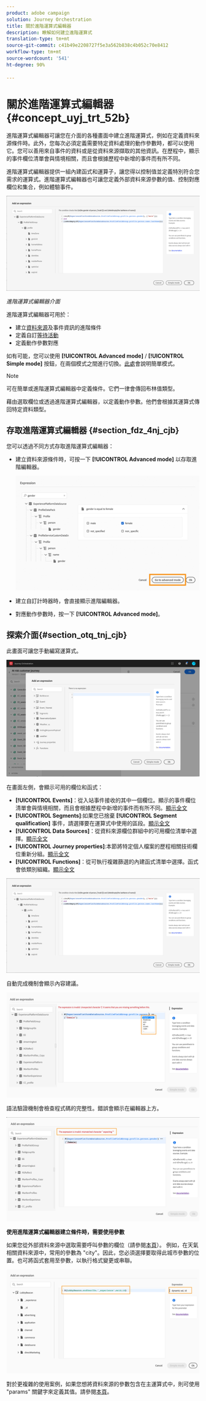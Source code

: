```yaml
---
product: adobe campaign
solution: Journey Orchestration
title: 關於進階運算式編輯器
description: 瞭解如何建立進階運算式
translation-type: tm+mt
source-git-commit: c41b49e2208727f5e3a562b838c4b052c70e8412
workflow-type: tm+mt
source-wordcount: '541'
ht-degree: 90%

---
```



# 關於進階運算式編輯器 {#concept_uyj_trt_52b}

進階運算式編輯器可讓您在介面的各種畫面中建立進階運算式，例如在定義資料來源條件時。此外，您每次必須定義需要特定資料處理的動作參數時，都可以使用它。您可以善用來自事件的資料或是從資料來源擷取的其他資訊。在歷程中，顯示的事件欄位清單會與情境相關，而且會根據歷程中新增的事件而有所不同。

進階運算式編輯器提供一組內建函式和運算子，讓您得以控制值並定義特別符合您需求的運算式。進階運算式編輯器也可讓您定義外部資料來源參數的值、控制對應欄位和集合，例如體驗事件。

![](../assets/journey65.png)

_進階運算式編輯器介面_

進階運算式編輯器可用於：

* 建立[資料來源](../building-journeys/condition-activity.md#about_condition)及事件資訊的進階條件
* 定義自訂[等待活動](../building-journeys/wait-activity.md#custom)
* 定義動作參數對應

如有可能，您可以使用 **[!UICONTROL Advanced mode]** / **[!UICONTROL Simple mode]** 按鈕，在兩個模式之間進行切換。[此處](../building-journeys/condition-activity.md#about_condition)會說明簡單模式。

>[!NOTE]
>
>可在簡單或進階運算式編輯器中定義條件。它們一律會傳回布林值類型。
>
>藉由選取欄位或透過進階運算式編輯器，以定義動作參數。他們會根據其運算式傳回特定資料類型。

## 存取進階運算式編輯器 {#section_fdz_4nj_cjb}

您可以透過不同方式存取進階運算式編輯器：

* 建立資料來源條件時，可按一下 **[!UICONTROL Advanced mode]** 以存取進階編輯器。

   ![](../assets/journeyuc2_33.png)

* 建立自訂計時器時，會直接顯示進階編輯器。
* 對應動作參數時，按一下 **[!UICONTROL Advanced mode]**。

## 探索介面{#section_otq_tnj_cjb}

此畫面可讓您手動編寫運算式。

![](../assets/journey70.png)

在畫面左側，會顯示可用的欄位和函式：

* **[!UICONTROL Events]**：從入站事件接收的其中一個欄位。顯示的事件欄位清單會與情境相關，而且會根據歷程中新增的事件而有所不同。[顯示全文](../event/about-events.md)
* **[!UICONTROL Segments]**:如果您已捨棄 **[!UICONTROL Segment qualification]** 事件，請選擇要在運算式中使用的區段。[顯示全文](../segment/using-a-segment.md)
* **[!UICONTROL Data Sources]**：從資料來源欄位群組中的可用欄位清單中選擇。[顯示全文](../datasource/about-data-sources.md)
* **[!UICONTROL Journey properties]**:本節將特定個人檔案的歷程相關技術欄位重新分組。[顯示全文](../expression/journey-properties.md)
* **[!UICONTROL Functions]**：從可執行複雜篩選的內建函式清單中選擇。函式會依類別組織。[顯示全文](../expression/functions.md)

![](../assets/journey65.png)

自動完成機制會顯示內容建議。

![](../assets/journey68.png)

語法驗證機制會檢查程式碼的完整性。錯誤會顯示在編輯器上方。

![](../assets/journey69.png)

**使用進階運算式編輯器建立條件時，需要使用參數**

如果您從外部資料來源中選取需要呼叫參數的欄位（請參閱[本頁](../datasource/external-data-sources.md)）。 例如，在天氣相關資料來源中，常用的參數為 &quot;city&quot;。因此，您必須選擇要取得此城市參數的位置。也可將函式套用至參數，以執行格式變更或串聯。

![](../assets/journeyuc2_19.png)

對於更複雜的使用案例，如果您想將資料來源的參數包含在主運算式中，則可使用 &quot;params&quot; 關鍵字來定義其值。請參閱[本頁](../expression/field-references.md)。
